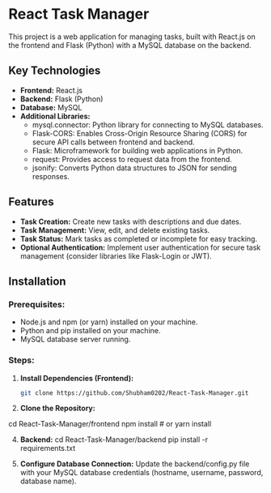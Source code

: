 # React Task Manager

This project is a web application for managing tasks, built with React.js on the frontend and Flask (Python) with a MySQL database on the backend.

## Key Technologies
- **Frontend:** React.js
- **Backend:** Flask (Python)
- **Database:** MySQL
- **Additional Libraries:**
  - mysql.connector: Python library for connecting to MySQL databases.
  - Flask-CORS: Enables Cross-Origin Resource Sharing (CORS) for secure API calls between frontend and backend.
  - Flask: Microframework for building web applications in Python.
  - request: Provides access to request data from the frontend.
  - jsonify: Converts Python data structures to JSON for sending responses.

## Features
- **Task Creation:** Create new tasks with descriptions and due dates.
- **Task Management:** View, edit, and delete existing tasks.
- **Task Status:** Mark tasks as completed or incomplete for easy tracking.
- **Optional Authentication:** Implement user authentication for secure task management (consider libraries like Flask-Login or JWT).

## Installation
### Prerequisites:
- Node.js and npm (or yarn) installed on your machine.
- Python and pip installed on your machine.
- MySQL database server running.

### Steps:
1. **Install Dependencies (Frontend):**
   ```bash
   git clone https://github.com/Shubham0202/React-Task-Manager.git
   
2. **Clone the Repository:**
  
  cd React-Task-Manager/frontend
  npm install  # or yarn install

4. **Backend:**
  cd React-Task-Manager/backend
  pip install -r requirements.txt

5. **Configure Database Connection:**
  Update the backend/config.py file with your MySQL database credentials (hostname, username, password, database name).



   
